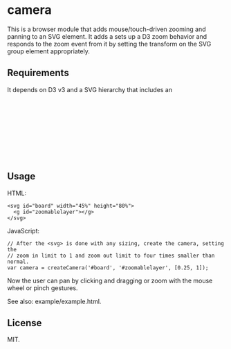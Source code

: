 camera
======

This is a browser module that adds mouse/touch-driven zooming and panning to an SVG element. It adds a sets up a D3 zoom behavior and responds to the zoom event from it by setting the transform on the SVG group element appropriately.

Requirements
------------
It depends on D3 v3 and a SVG hierarchy that includes an <svg> element as well as a <g> element under it that contains everything you want to be subject to zoom and pan.

Usage
-----

HTML:

    <svg id="board" width="45%" height="80%">
      <g id="zoomablelayer"></g>
    </svg>

JavaScript:

    // After the <svg> is done with any sizing, create the camera, setting the 
    // zoom in limit to 1 and zoom out limit to four times smaller than normal.
    var camera = createCamera('#board', '#zoomablelayer', [0.25, 1]);

Now the user can pan by clicking and dragging or zoom with the mouse wheel or pinch gestures.

See also: example/example.html.

License
-------

MIT.
